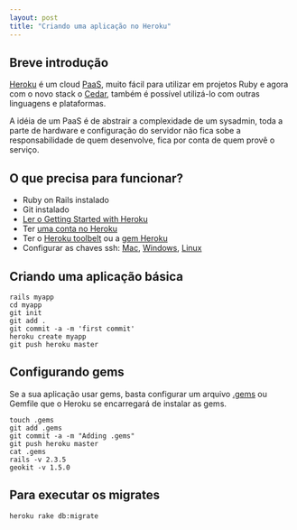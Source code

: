 ```yaml
---
layout: post
title: "Criando uma aplicação no Heroku"
---
```


## Breve introdução

[Heroku](http://heroku.com/) é um cloud [PaaS](http://en.wikipedia.org/wiki/Platform_as_a_service), muito fácil para utilizar em projetos Ruby e agora com o novo stack o [Cedar](https://devcenter.heroku.com/articles/cedar), também é possível utilizá-lo com outras linguagens e plataformas.

A idéia de um PaaS é de abstrair a complexidade de um sysadmin, toda a parte de hardware e configuração do servidor não fica sobe a responsabilidade de quem desenvolve, fica por conta de quem provê o serviço.

## O que precisa para funcionar?

* Ruby on Rails instalado
* Git instalado
* [Ler o Getting Started with Heroku](https://devcenter.heroku.com/articles/quickstart)
* Ter [uma conta no Heroku](http://heroku.com/signup)
* Ter o [Heroku toolbelt](https://toolbelt.heroku.com/) ou a [gem Heroku](http://rubygems.org/gems/heroku)
* Configurar as chaves ssh: [Mac](http://help.github.com/mac-key-setup/), [Windows](http://help.github.com/msysgit-key-setup/), [Linux](http://help.github.com/linux-key-setup/)

## Criando uma aplicação básica

    rails myapp
    cd myapp
    git init
    git add .
    git commit -a -m 'first commit'
    heroku create myapp
    git push heroku master

## Configurando gems

Se a sua aplicação usar gems, basta configurar um arquivo [.gems](http://docs.heroku.com/gems) ou Gemfile que o Heroku se encarregará de instalar as gems.

    touch .gems
    git add .gems
    git commit -a -m "Adding .gems"
    git push heroku master
    cat .gems
    rails -v 2.3.5
    geokit -v 1.5.0

## Para executar os migrates

    heroku rake db:migrate
